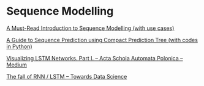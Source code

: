 # Sequence Modelling

[A Must-Read Introduction to Sequence Modelling \(with use cases\)](https://www.analyticsvidhya.com/blog/2018/04/sequence-modelling-an-introduction-with-practical-use-cases/)

[A Guide to Sequence Prediction using Compact Prediction Tree \(with codes in Python\)](https://www.analyticsvidhya.com/blog/2018/04/guide-sequence-prediction-using-compact-prediction-tree-python/)

[Visualizing LSTM Networks. Part I. – Acta Schola Automata Polonica – Medium](https://medium.com/asap-report/visualizing-lstm-networks-part-i-f1d3fa6aace7)

[The fall of RNN / LSTM – Towards Data Science](https://towardsdatascience.com/the-fall-of-rnn-lstm-2d1594c74ce0)

